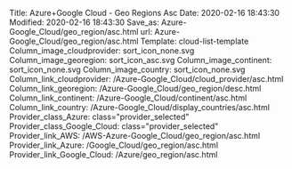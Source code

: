 Title: Azure+Google Cloud - Geo Regions Asc
Date: 2020-02-16 18:43:30
Modified: 2020-02-16 18:43:30
Save_as: Azure-Google_Cloud/geo_region/asc.html
url: Azure-Google_Cloud/geo_region/asc.html
Template: cloud-list-template
Column_image_cloudprovider: sort_icon_none.svg
Column_image_georegion: sort_icon_asc.svg
Column_image_continent: sort_icon_none.svg
Column_image_country: sort_icon_none.svg
Column_link_cloudprovider: /Azure-Google_Cloud/cloud_provider/asc.html
Column_link_georegion: /Azure-Google_Cloud/geo_region/desc.html
Column_link_continent: /Azure-Google_Cloud/continent/asc.html
Column_link_country: /Azure-Google_Cloud/display_countries/asc.html
Provider_class_Azure: class="provider_selected"
Provider_class_Google_Cloud: class="provider_selected"
Provider_link_AWS: /AWS-Azure-Google_Cloud/geo_region/asc.html
Provider_link_Azure: /Google_Cloud/geo_region/asc.html
Provider_link_Google_Cloud: /Azure/geo_region/asc.html